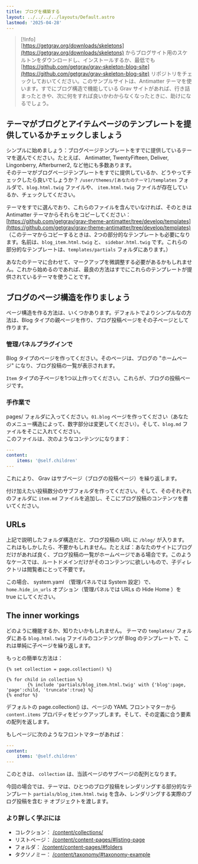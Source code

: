 ```yaml
---
title: ブログを構築する
layout: ../../../../layouts/Default.astro
lastmod: '2025-04-28'
---
```

> [!Info]  
> [https://getgrav.org/downloads/skeletons](https://getgrav.org/downloads/skeletons) からブログサイト用のスケルトンをダウンロードし、インストールするか、最低でも [https://github.com/getgrav/grav-skeleton-blog-site](https://github.com/getgrav/grav-skeleton-blog-site) リポジトリをチェックしておいてください。このサンプルサイトは、Antimatter テーマを使います。すでにブログ構造で機能している Grav サイトがあれば、行き詰まったときや、次に何をすれば良いかわからなくなったときに、助けになるでしょう。

<h2 id="check-your-theme-provides-the-blog-and-item-page-templates">テーマがブログとアイテムページのテンプレートを提供しているかチェックしましょう</h2>

シンプルに始めましょう：ブログページテンプレートをすでに提供しているテーマを選んでください。たとえば、 Antimatter, TwentyFifteen, Deliver, Lingonberry, Afterburner2, など他にも多数あります。  
そのテーマがブログページテンプレートをすでに提供しているか、どうやってチェックしたら良いでしょうか？ `/user/themes/[あなたのテーマ]/templates` フォルダで、`blog.html.twig` ファイルや、 `item.html.twig` ファイルが存在しているか、チェックしてください。

テーマをすでに選んでおり、これらのファイルを含んでいなければ、そのときは Antimatter テーマからそれらをコピーしてください： [https://github.com/getgrav/grav-theme-antimatter/tree/develop/templates](https://github.com/getgrav/grav-theme-antimatter/tree/develop/templates) （このテーマからコピーするときは、2つの部分的なテンプレートも必要になります。名前は、`blog_item.html.twig` と、 `sidebar.html.twig` です。これらの部分的なテンプレートは、`templates/partials` フォルダにあります。）

あなたのテーマに合わせて、マークアップを微調整する必要があるかもしれません。これから始めるのであれば、最良の方法はすでにこれらのテンプレートが提供されているテーマを使うことです。

<h2 id="create-the-blog-pages-structure">ブログのページ構造を作りましょう</h2>

ページ構造を作る方法は、いくつかあります。デフォルトでよりシンプルなの方法は、Blog タイプの親ページを作り、ブログ投稿ページをその子ページとして作ります。

<h3 id="with-the-admin-plugin">管理パネルプラグインで</h3>

Blog タイプのページを作ってください。そのページは、ブログの "ホームページ" になり、ブログ投稿の一覧が表示されます。

`Item` タイプの子ページを1つ以上作ってください。これらが、ブログの投稿ページです。

<h3 id="manually">手作業で</h3>

pages/ フォルダに入ってください。`01.blog` ページを作ってください（あなたのメニュー構造によって、数字部分は変更してください）。そして、`blog.md` ファイルをそこに入れてください。  
このファイルは、次のようなコンテンツになります：

```yaml
---
content:
    items: '@self.children'
---
```

これにより、 Grav はサブページ（ブログの投稿ページ）を繰り返します。

付け加えたい投稿数分のサブフォルダを作ってください。そして、そのそれぞれのフォルダに `item.md` ファイルを追加し、そこにブログ投稿のコンテンツを書いてください。

## URLs

上記で説明したフォルダ構造だと、ブログ投稿の URL に `/blog/` が入ります。これはもしかしたら、不要かもしれません。たとえば：あなたのサイトにブログだけがあれば良く、ブログ投稿の一覧がホームページである場合です。このようなケースでは、ルートドメインだけがそのコンテンツに欲しいもので、子ディレクトリは閲覧者にとって不要です。

この場合、 system.yaml （管理パネルでは System 設定）で、 `home.hide_in_urls` オプション（管理パネルでは URLs の Hide Home ）を true にしてください。

## The inner workings

どのように機能するか、知りたいかもしれません。 テーマの `templates/` フォルダにある `blog.html.twig` ファイルのコンテンツが Blog のテンプレートで、これは単純に子ページを繰り返します。

もっとの簡単な方法は：

```twig
{% set collection = page.collection() %}

{% for child in collection %}
        {% include 'partials/blog_item.html.twig' with {'blog':page, 'page':child, 'truncate':true} %}
{% endfor %}
```

デフォルトの page.collection() は、ページの YAML フロントマターから `content.items` プロパティをピックアップします。そして、その定義に合う要素の配列を返します。

もしページに次のようなフロントマターがあれば：

```yaml
---
content:
    items: '@self.children'
---
```

このときは、 `collection` は、当該ページのサブページの配列となります。

今回の場合では、テーマは、ひとつのブログ投稿をレンダリングする部分的なテンプレート `partials/blog_item.html.twig` を含み、レンダリングする実際のブログ投稿を含む `子` オブジェクトを渡します。

<h3 id="to-learn-more">より詳しく学ぶには</h3>

- コレクション： [/content/collections/](../../../02.content/03.collections/)
- リストページ： [/content/content-pages/#listing-page](../../../02.content/01.content-pages/#listing-page)
- フォルダ： [/content/content-pages/#folders](../../../02.content/01.content-pages/#folders)
- タクソノミー： [/content/taxonomy/#taxonomy-example](../../../02.content/08.taxonomy/#taxonomy-example)

